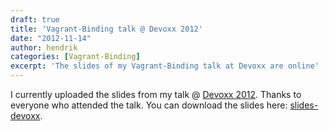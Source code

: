 ```yaml
---
draft: true
title: 'Vagrant-Binding talk @ Devoxx 2012'
date: "2012-11-14"
author: hendrik
categories: [Vagrant-Binding]
excerpt: 'The slides of my Vagrant-Binding talk at Devoxx are online'
---
```

I currently uploaded the slides from my talk @ [Devoxx 2012](http://www.devoxx.com/display/DV12/lightweight+and+reproducible+environments+with+Vagrant+and+Puppet). Thanks to everyone who attended the talk. You can download the slides here: [slides-devoxx](/assets/downloads/vagrant-binding/slides-devoxx.pdf).
